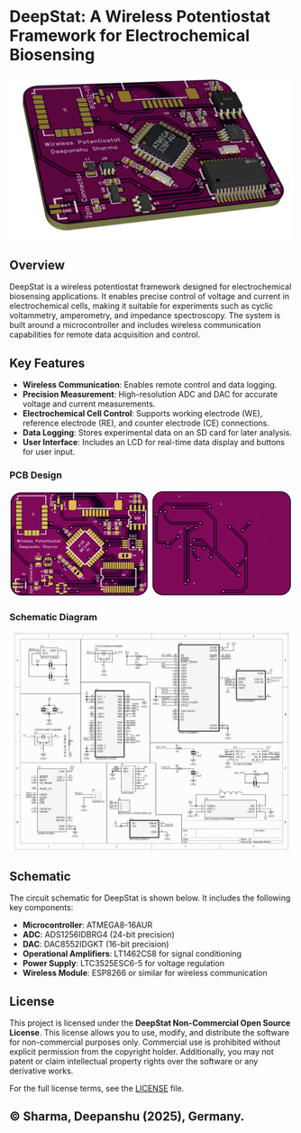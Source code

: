 # DeepStat: A Wireless Potentiostat Framework for Electrochemical Biosensing

![3D Circuit](3D_circuit.png)

## Overview
DeepStat is a wireless potentiostat framework designed for electrochemical biosensing applications. It enables precise control of voltage and current in electrochemical cells, making it suitable for experiments such as cyclic voltammetry, amperometry, and impedance spectroscopy. The system is built around a microcontroller and includes wireless communication capabilities for remote data acquisition and control.

## Key Features
- **Wireless Communication**: Enables remote control and data logging.
- **Precision Measurement**: High-resolution ADC and DAC for accurate voltage and current measurements.
- **Electrochemical Cell Control**: Supports working electrode (WE), reference electrode (RE), and counter electrode (CE) connections.
- **Data Logging**: Stores experimental data on an SD card for later analysis.
- **User Interface**: Includes an LCD for real-time data display and buttons for user input.

### PCB Design
![PCB Design](PCB_CAD.png)

### Schematic Diagram
![Schematic](Schematic.png)

## Schematic
The circuit schematic for DeepStat is shown below. It includes the following key components:
- **Microcontroller**: ATMEGA8-16AUR
- **ADC**: ADS1256IDBRG4 (24-bit precision)
- **DAC**: DAC8552IDGKT (16-bit precision)
- **Operational Amplifiers**: LT1462CS8 for signal conditioning
- **Power Supply**: LTC3525ESC6-5 for voltage regulation
- **Wireless Module**: ESP8266 or similar for wireless communication

## License
This project is licensed under the **DeepStat Non-Commercial Open Source License**. This license allows you to use, modify, and distribute the software for non-commercial purposes only. Commercial use is prohibited without explicit permission from the copyright holder. Additionally, you may not patent or claim intellectual property rights over the software or any derivative works.

For the full license terms, see the [LICENSE](LICENSE) file.

## © Sharma, Deepanshu (2025), Germany.
